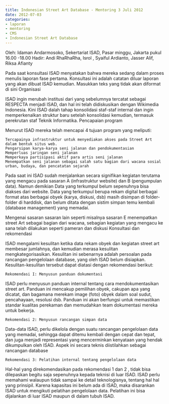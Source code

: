 ```yaml
---
title: Indonesian Street Art Database - Mentoring 3 Juli 2012
date: 2012-07-03
categories:
- laporan
- mentoring
- CMS
- Indonesian Street Art Database
---
```


Oleh: Idaman Andarmosoko, Sekertariat ISAD, Pasar minggu, Jakarta pukul 16.00 -18.00
        Hadir: Andi RhaRhaRha, Isrol , Syaiful Ardianto, Jasser Alif, Riksa Afianty 

Pada saat konsultasi ISAD menyatakan bahwa mereka sedang dalam proses menulis laporan fase pertama. Konsultasi ini adalah catatan diluar laporan yang akan dibuat ISAD kemudian. Masukkan teks yang tidak akan diformat di sini
Organisasi

ISAD ingin merubah institusi dari yang sebelumnya tercatat sebagai RESPECTA menjadi ISAD, dan hal ini telah didiskusikan dengan Wikimedia Indonesia. Kini ISAD dalah tahap konsolidasi staf-staf internal dan ingin memperkenalkan struktur baru setelah konsolidasi kemudian, termasuk perekrutan staf Teknik Informatika.
Pencapaian program

Menurut ISAD mereka telah mencapai 4 tujuan program yang meliputi:

    Tercapainya infrastruktur untuk menyediakan akses pada Street Art dalam bentuk situs web.
    Pengarsipan karya-karya seni jalanan dan pendokumentasian
    Memperluas jaringan seni jalanan
    Memperkaya partisipasi aktif para artis seni jalanan
    Menempatkan seni jalanan sebagai salah satu bagian dari wacana sosial urban, budaya, dan pencatatan sejarah


Pada saat ini ISAD sudah menjalankan secara signifikan kegiatan terutama yang mengacu pada sasaran A (infrastruktur website) dan B (pengumpulan data). Namun demikian Data yang terkumpul belum sepenuhnya bisa diakses dari website. Data yang terkumpul berupa rekam digital berbagai format atas berbagai obyek (karya, diskusi, dsb) masih disimpan di folder-folder di harddisk, dan belum ditata dengan sistim simpan temu kembali (database management) yang memadai.

Mengenai sasaran sasaran lain seperti misalnya sasaran E menempatkan street Art sebagai bagian dari wacana, sebagian kegiatan yang mengacu ke sana telah dilakukan seperti pameran dan diskusi
Konsultasi dan rekomendasi

ISAD mengalami kesulitan ketika data rekam obyek dan kegiatan street art membesar jumlahnya, dan kemudian merasa kesulitan mengkategorisasikan. Kesulitan ini sebenarnya adalah persoalan pada rancangan pengelolaan database, yang oleh ISAD belum disiapkan. Kesulitan-kesulitan tersebut dapat diatasi dengan rekomendasi berikut:

    Rekomendasi I: Menyusun panduan dokumentasi

ISAD perlu menyusun panduan internal tentang cara mendokumentasikan street art. Panduan ini mencakup pemilihan obyek, cakupan apa yang dicatat, dan bagamana merekam image (foto) obyek dalam soal sudut, pencahayaan, resolusi dsb. Panduan ini akan berfungsi untuk memastikan standar kualitas perekaman dan memudahkan team dokumentasi mereka untuk bekerja.

    Rekomendasi 2: Menyusun rancangan simpan data

Data-data ISAD, perlu dikelola dengan suatu rancangan pengelolaan data yang memadai, sehingga dapat ditemu kembali dengan cepat dan tepat, dan juga menjadi representasi yang mencerminkan kenyataan yang hendak dikumpulkan oleh ISAD. Aspek ini secara teknis diistilahkan sebagai rancangan database

    Rekomendasi 3: Pelatihan internal tentang pengelolaan data

Hal-hal yang direkomendasikan pada rekomendasi 1 dan 2 , tidak bisa dilepaskan begitu saja sepenuhnya kepada teknisi di luar ISAD. ISAD perlu memahami walaupun tidak sampai ke detail teknologisnya, tentang hal hal yang prinsipil. Karena kapasitas ini belum ada di ISAD, maka disarankan ISAD untuk mengikuti pelatihan pengelolaan data. Pelatihan ini bisa dijalankan di luar ISAD maupun di dalam tubuh ISAD.
